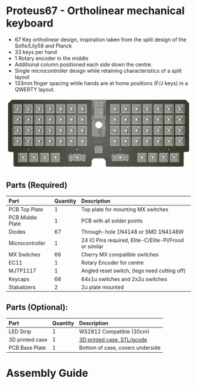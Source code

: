 # Proteus67 - Ortholinear mechanical keyboard

* 67 Key ortholinear design, inspiration taken from the split design of the Sofle/Lily58 and Planck
* 33 keys per hand
* 1 Rotary encoder in the middle
* Additional column positioned each side down the centre.
* Single microcontroller design while retaining characteristics of a split layout
* 133mm finger spacing while hands are at home positions (F/J keys) in a QWERTY layout.

![PCB](https://github.com/gzowski/Proteus67/blob/main/Images/TopPlate.png?raw=true)

## Parts (Required)

| Part | Quantity     | Description                | 
| :-------- | :------- | :------------------------- |
| PCB Top Plate | 1 | Top plate for mounting MX switches |
| PCB Middle Plate | 1 | PCB with all solder points |
| Diodes| 67  | Through-hole 1N4148 or SMD 1N4148W |
| Microcontroller | 1 | 24 IO Pins required, Elite-C/Elite-Pi/Frood or similar |
| MX Switches | 66 | Cherry MX compatible switches |
| EC11 | 1 | Rotary Encoder for centre |
| MJTP1117 | 1 | Angled reset switch, (legs need cutting off) |
| Keycaps | 66 | 64x1u switches and 2x2u switches |
| Stabalizers | 2 | 2u plate mounted |

## Parts (Optional):
| Part | Quantity     | Description                |
| :-------- | :------- | :------------------------- |
| LED Strip | 1 | WS2812 Compatible (30cm) |
| 3D printed case | 1 | [3D printed case, STL/gcode](https://github.com/gzowski/Proteus67/tree/main/3D%20printed%20case) |
| PCB Base Plate | 1 | Bottom of case, covers underside |

# Assembly Guide


